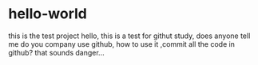 # hello-world
this is the test project 
hello, this is a test for githut study, does anyone tell me do you company use github, how to use it ,commit all the code in github? that sounds danger...
